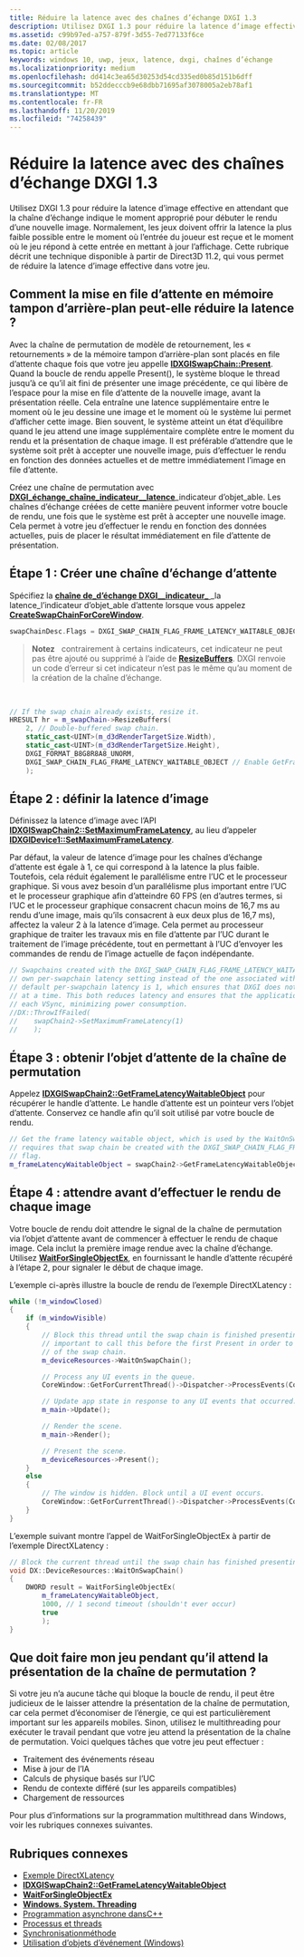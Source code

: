 ```yaml
---
title: Réduire la latence avec des chaînes d’échange DXGI 1.3
description: Utilisez DXGI 1.3 pour réduire la latence d’image effective en attendant que la chaîne d’échange indique le moment approprié pour débuter le rendu d’une nouvelle image.
ms.assetid: c99b97ed-a757-879f-3d55-7ed77133f6ce
ms.date: 02/08/2017
ms.topic: article
keywords: windows 10, uwp, jeux, latence, dxgi, chaînes d’échange
ms.localizationpriority: medium
ms.openlocfilehash: dd414c3ea65d30253d54cd335ed0b85d151b6dff
ms.sourcegitcommit: b52ddecccb9e68dbb71695af3078005a2eb78af1
ms.translationtype: MT
ms.contentlocale: fr-FR
ms.lasthandoff: 11/20/2019
ms.locfileid: "74258439"
---
```

# <a name="reduce-latency-with-dxgi-13-swap-chains"></a>Réduire la latence avec des chaînes d’échange DXGI 1.3



Utilisez DXGI 1.3 pour réduire la latence d’image effective en attendant que la chaîne d’échange indique le moment approprié pour débuter le rendu d’une nouvelle image. Normalement, les jeux doivent offrir la latence la plus faible possible entre le moment où l’entrée du joueur est reçue et le moment où le jeu répond à cette entrée en mettant à jour l’affichage. Cette rubrique décrit une technique disponible à partir de Direct3D 11.2, qui vous permet de réduire la latence d’image effective dans votre jeu.

## <a name="how-does-waiting-on-the-back-buffer-reduce-latency"></a>Comment la mise en file d’attente en mémoire tampon d’arrière-plan peut-elle réduire la latence ?


Avec la chaîne de permutation de modèle de retournement, les « retournements » de la mémoire tampon d’arrière-plan sont placés en file d’attente chaque fois que votre jeu appelle [**IDXGISwapChain::Present**](https://docs.microsoft.com/windows/desktop/api/dxgi/nf-dxgi-idxgiswapchain-present). Quand la boucle de rendu appelle Present(), le système bloque le thread jusqu’à ce qu’il ait fini de présenter une image précédente, ce qui libère de l’espace pour la mise en file d’attente de la nouvelle image, avant la présentation réelle. Cela entraîne une latence supplémentaire entre le moment où le jeu dessine une image et le moment où le système lui permet d’afficher cette image. Bien souvent, le système atteint un état d’équilibre quand le jeu attend une image supplémentaire complète entre le moment du rendu et la présentation de chaque image. Il est préférable d’attendre que le système soit prêt à accepter une nouvelle image, puis d’effectuer le rendu en fonction des données actuelles et de mettre immédiatement l’image en file d’attente.

Créez une chaîne de permutation avec [**DXGI\_échange\_chaîne\_indicateur\_\_latence**](https://docs.microsoft.com/windows/desktop/api/dxgi/ne-dxgi-dxgi_swap_chain_flag)\_indicateur d’objet\_able. Les chaînes d’échange créées de cette manière peuvent informer votre boucle de rendu, une fois que le système est prêt à accepter une nouvelle image. Cela permet à votre jeu d’effectuer le rendu en fonction des données actuelles, puis de placer le résultat immédiatement en file d’attente de présentation.

## <a name="step-1-create-a-waitable-swap-chain"></a>Étape 1 : Créer une chaîne d’échange d’attente


Spécifiez la [**chaîne de\_d’échange DXGI\_\_indicateur\_** ](https://docs.microsoft.com/windows/desktop/api/dxgi/ne-dxgi-dxgi_swap_chain_flag)\_la latence\_l’indicateur d’objet\_able d’attente lorsque vous appelez [**CreateSwapChainForCoreWindow**](https://docs.microsoft.com/windows/desktop/api/dxgi1_2/nf-dxgi1_2-idxgifactory2-createswapchainforcorewindow).

```cpp
swapChainDesc.Flags = DXGI_SWAP_CHAIN_FLAG_FRAME_LATENCY_WAITABLE_OBJECT; // Enable GetFrameLatencyWaitableObject().
```

> **Notez**   contrairement à certains indicateurs, cet indicateur ne peut pas être ajouté ou supprimé à l’aide de [**ResizeBuffers**](https://docs.microsoft.com/windows/desktop/api/dxgi/nf-dxgi-idxgiswapchain-resizebuffers). DXGI renvoie un code d’erreur si cet indicateur n’est pas le même qu’au moment de la création de la chaîne d’échange.

 

```cpp
// If the swap chain already exists, resize it.
HRESULT hr = m_swapChain->ResizeBuffers(
    2, // Double-buffered swap chain.
    static_cast<UINT>(m_d3dRenderTargetSize.Width),
    static_cast<UINT>(m_d3dRenderTargetSize.Height),
    DXGI_FORMAT_B8G8R8A8_UNORM,
    DXGI_SWAP_CHAIN_FLAG_FRAME_LATENCY_WAITABLE_OBJECT // Enable GetFrameLatencyWaitableObject().
    );
```

## <a name="step-2-set-the-frame-latency"></a>Étape 2 : définir la latence d’image


Définissez la latence d’image avec l’API [**IDXGISwapChain2::SetMaximumFrameLatency**](https://docs.microsoft.com/windows/desktop/api/dxgi1_3/nf-dxgi1_3-idxgiswapchain2-setmaximumframelatency), au lieu d’appeler [**IDXGIDevice1::SetMaximumFrameLatency**](https://docs.microsoft.com/windows/desktop/api/dxgi/nf-dxgi-idxgidevice1-setmaximumframelatency).

Par défaut, la valeur de latence d’image pour les chaînes d’échange d’attente est égale à 1, ce qui correspond à la latence la plus faible. Toutefois, cela réduit également le parallélisme entre l’UC et le processeur graphique. Si vous avez besoin d’un parallélisme plus important entre l’UC et le processeur graphique afin d’atteindre 60 FPS (en d’autres termes, si l’UC et le processeur graphique consacrent chacun moins de 16,7 ms au rendu d’une image, mais qu’ils consacrent à eux deux plus de 16,7 ms), affectez la valeur 2 à la latence d’image. Cela permet au processeur graphique de traiter les travaux mis en file d’attente par l’UC durant le traitement de l’image précédente, tout en permettant à l’UC d’envoyer les commandes de rendu de l’image actuelle de façon indépendante.

```cpp
// Swapchains created with the DXGI_SWAP_CHAIN_FLAG_FRAME_LATENCY_WAITABLE_OBJECT flag use their
// own per-swapchain latency setting instead of the one associated with the DXGI device. The
// default per-swapchain latency is 1, which ensures that DXGI does not queue more than one frame
// at a time. This both reduces latency and ensures that the application will only render after
// each VSync, minimizing power consumption.
//DX::ThrowIfFailed(
//    swapChain2->SetMaximumFrameLatency(1)
//    );
```

## <a name="step-3-get-the-waitable-object-from-the-swap-chain"></a>Étape 3 : obtenir l’objet d’attente de la chaîne de permutation


Appelez [**IDXGISwapChain2::GetFrameLatencyWaitableObject**](https://docs.microsoft.com/windows/desktop/api/dxgi1_3/nf-dxgi1_3-idxgiswapchain2-getframelatencywaitableobject) pour récupérer le handle d’attente. Le handle d’attente est un pointeur vers l’objet d’attente. Conservez ce handle afin qu’il soit utilisé par votre boucle de rendu.

```cpp
// Get the frame latency waitable object, which is used by the WaitOnSwapChain method. This
// requires that swap chain be created with the DXGI_SWAP_CHAIN_FLAG_FRAME_LATENCY_WAITABLE_OBJECT
// flag.
m_frameLatencyWaitableObject = swapChain2->GetFrameLatencyWaitableObject();
```

## <a name="step-4-wait-before-rendering-each-frame"></a>Étape 4 : attendre avant d’effectuer le rendu de chaque image


Votre boucle de rendu doit attendre le signal de la chaîne de permutation via l’objet d’attente avant de commencer à effectuer le rendu de chaque image. Cela inclut la première image rendue avec la chaîne d’échange. Utilisez [**WaitForSingleObjectEx**](https://docs.microsoft.com/windows/desktop/api/synchapi/nf-synchapi-waitforsingleobjectex), en fournissant le handle d’attente récupéré à l’étape 2, pour signaler le début de chaque image.

L’exemple ci-après illustre la boucle de rendu de l’exemple DirectXLatency :

```cpp
while (!m_windowClosed)
{
    if (m_windowVisible)
    {
        // Block this thread until the swap chain is finished presenting. Note that it is
        // important to call this before the first Present in order to minimize the latency
        // of the swap chain.
        m_deviceResources->WaitOnSwapChain();

        // Process any UI events in the queue.
        CoreWindow::GetForCurrentThread()->Dispatcher->ProcessEvents(CoreProcessEventsOption::ProcessAllIfPresent);

        // Update app state in response to any UI events that occurred.
        m_main->Update();

        // Render the scene.
        m_main->Render();

        // Present the scene.
        m_deviceResources->Present();
    }
    else
    {
        // The window is hidden. Block until a UI event occurs.
        CoreWindow::GetForCurrentThread()->Dispatcher->ProcessEvents(CoreProcessEventsOption::ProcessOneAndAllPending);
    }
}
```

L’exemple suivant montre l’appel de WaitForSingleObjectEx à partir de l’exemple DirectXLatency :

```cpp
// Block the current thread until the swap chain has finished presenting.
void DX::DeviceResources::WaitOnSwapChain()
{
    DWORD result = WaitForSingleObjectEx(
        m_frameLatencyWaitableObject,
        1000, // 1 second timeout (shouldn't ever occur)
        true
        );
}
```

## <a name="what-should-my-game-do-while-it-waits-for-the-swap-chain-to-present"></a>Que doit faire mon jeu pendant qu’il attend la présentation de la chaîne de permutation ?


Si votre jeu n’a aucune tâche qui bloque la boucle de rendu, il peut être judicieux de le laisser attendre la présentation de la chaîne de permutation, car cela permet d’économiser de l’énergie, ce qui est particulièrement important sur les appareils mobiles. Sinon, utilisez le multithreading pour exécuter le travail pendant que votre jeu attend la présentation de la chaîne de permutation. Voici quelques tâches que votre jeu peut effectuer :

-   Traitement des événements réseau
-   Mise à jour de l’IA
-   Calculs de physique basés sur l’UC
-   Rendu de contexte différé (sur les appareils compatibles)
-   Chargement de ressources

Pour plus d’informations sur la programmation multithread dans Windows, voir les rubriques connexes suivantes.

## <a name="related-topics"></a>Rubriques connexes


* [Exemple DirectXLatency](https://code.msdn.microsoft.com/windowsapps/DirectXLatency-sample-a2e2c9c3)
* [**IDXGISwapChain2::GetFrameLatencyWaitableObject**](https://docs.microsoft.com/windows/desktop/api/dxgi1_3/nf-dxgi1_3-idxgiswapchain2-getframelatencywaitableobject)
* [**WaitForSingleObjectEx**](https://docs.microsoft.com/windows/desktop/api/synchapi/nf-synchapi-waitforsingleobjectex)
* [**Windows. System. Threading**](https://docs.microsoft.com/uwp/api/Windows.System.Threading)
* [Programmation asynchrone dansC++](https://docs.microsoft.com/windows/uwp/threading-async/asynchronous-programming-in-cpp-universal-windows-platform-apps)
* [Processus et threads](https://docs.microsoft.com/windows/desktop/ProcThread/processes-and-threads)
* [Synchronisationméthode](https://docs.microsoft.com/windows/desktop/Sync/synchronization)
* [Utilisation d’objets d’événement (Windows)](https://docs.microsoft.com/windows/desktop/Sync/using-event-objects)

 

 




